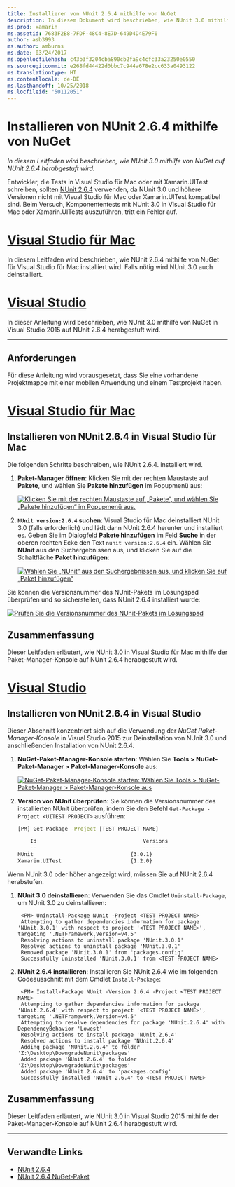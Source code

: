 ```yaml
---
title: Installieren von NUnit 2.6.4 mithilfe von NuGet
description: In diesem Dokument wird beschrieben, wie NUnit 3.0 mithilfe von NuGet auf NUnit 2.6.4 herabgestuft wird. Dies ist erforderlich, wenn Sie mit Xamarin.UITest arbeiten, da NUnit 3.x dort nicht unterstützt wird.
ms.prod: xamarin
ms.assetid: 7683F2B8-7FDF-48C4-8E7D-649D4D4E79F0
author: asb3993
ms.author: amburns
ms.date: 03/24/2017
ms.openlocfilehash: c43b3f3204cba890cb2fa9c4cfc33a23250e0550
ms.sourcegitcommit: e268fd44422d0bbc7c944a678e2cc633a0493122
ms.translationtype: HT
ms.contentlocale: de-DE
ms.lasthandoff: 10/25/2018
ms.locfileid: "50112051"
---
```

# <a name="installing-nunit-264-using-nuget"></a>Installieren von NUnit 2.6.4 mithilfe von NuGet

_In diesem Leitfaden wird beschrieben, wie NUnit 3.0 mithilfe von NuGet auf NUnit 2.6.4 herabgestuft wird._

Entwickler, die Tests in Visual Studio für Mac oder mit Xamarin.UITest schreiben, sollten [NUnit 2.6.4](http://nunit.org/index.php?p=docHome&r=2.6.4) verwenden, da NUnit 3.0 und höhere Versionen nicht mit Visual Studio für Mac oder Xamarin.UITest kompatibel sind. Beim Versuch, Komponententests mit NUnit 3.0 in Visual Studio für Mac oder Xamarin.UITests auszuführen, tritt ein Fehler auf.

# <a name="visual-studio-for-mactabmacos"></a>[Visual Studio für Mac](#tab/macos)

In diesem Leitfaden wird beschrieben, wie NUnit 2.6.4 mithilfe von NuGet für Visual Studio für Mac installiert wird. Falls nötig wird NUnit 3.0 auch deinstalliert.

# <a name="visual-studiotabwindows"></a>[Visual Studio](#tab/windows)

In dieser Anleitung wird beschrieben, wie NUnit 3.0 mithilfe von NuGet in Visual Studio 2015 auf NUnit 2.6.4 herabgestuft wird.

-----

## <a name="requirements"></a>Anforderungen

Für diese Anleitung wird vorausgesetzt, dass Sie eine vorhandene Projektmappe mit einer mobilen Anwendung und einem Testprojekt haben.

# <a name="visual-studio-for-mactabmacos"></a>[Visual Studio für Mac](#tab/macos)

## <a name="installing-nunit-264-in-visual-studio-for-mac"></a>Installieren von NUnit 2.6.4 in Visual Studio für Mac

Die folgenden Schritte beschreiben, wie NUnit 2.6.4. installiert wird.


1. **Paket-Manager öffnen**: Klicken Sie mit der rechten Maustaste auf **Pakete**, und wählen Sie **Pakete hinzufügen** im Popupmenü aus:

    [![](installing-nunit-using-nuget-images/add-packages-xs.png "Klicken Sie mit der rechten Maustaste auf „Pakete“, und wählen Sie „Pakete hinzufügen“ im Popupmenü aus.")](installing-nunit-using-nuget-images/add-packages-xs.png#lightbox)
    
1. **`NUnit version:2.6.4` suchen**: Visual Studio für Mac deinstalliert NUnit 3.0 (falls erforderlich) und lädt dann NUnit 2.6.4 herunter und installiert es. Geben Sie im Dialogfeld **Pakete hinzufügen** im Feld **Suche** in der oberen rechten Ecke den Text `nunit version:2.6.4` ein. Wählen Sie **NUnit** aus den Suchergebnissen aus, und klicken Sie auf die Schaltfläche **Paket hinzufügen**:

    [![](installing-nunit-using-nuget-images/nunit-search-xs.png "Wählen Sie „NUnit“ aus den Suchergebnissen aus, und klicken Sie auf „Paket hinzufügen“")](installing-nunit-using-nuget-images/nunit-search-xs.png#lightbox)


Sie können die Versionsnummer des NUnit-Pakets im Lösungspad überprüfen und so sicherstellen, dass NUnit 2.6.4 installiert wurde:

[![](installing-nunit-using-nuget-images/nunit-2-6-4-installed.png "Prüfen Sie die Versionsnummer des NUnit-Pakets im Lösungspad")](installing-nunit-using-nuget-images/nunit-2-6-4-installed.png#lightbox)

## <a name="summary"></a>Zusammenfassung

Dieser Leitfaden erläutert, wie NUnit 3.0 in Visual Studio für Mac mithilfe der Paket-Manager-Konsole auf NUnit 2.6.4 herabgestuft wird.


# <a name="visual-studiotabwindows"></a>[Visual Studio](#tab/windows)

## <a name="installing-nunit-264-in-visual-studio"></a>Installieren von NUnit 2.6.4 in Visual Studio

Dieser Abschnitt konzentriert sich auf die Verwendung der _NuGet Paket-Manager-Konsole_ in Visual Studio 2015 zur Deinstallation von NUnit 3.0 und anschließenden Installation von NUnit 2.6.4.


1. **NuGet-Paket-Manager-Konsole starten**: Wählen Sie **Tools > NuGet-Paket-Manager > Paket-Manager-Konsole** aus:

    [![](installing-nunit-using-nuget-images/package-manager-console.png "NuGet-Paket-Manager-Konsole starten: Wählen Sie Tools > NuGet-Paket-Manager > Paket-Manager-Konsole aus")](installing-nunit-using-nuget-images/package-manager-console.png#lightbox)
    
1. **Version von NUnit überprüfen**: Sie können die Versionsnummer des installierten NUnit überprüfen, indem Sie den Befehl `Get-Package -Project <UITEST PROJECT>` ausführen:

    ```bash
    [PM] Get-Package -Project [TEST PROJECT NAME]
    
        Id                                  Versions                                 ProjectName
        --                                  --------                                 -----------
    NUnit                               {3.0.1}                                  [TEST PROJECT NAME]
    Xamarin.UITest                      {1.2.0}                                  [TEST PROJECT NAME]
    ```

Wenn NUnit 3.0 oder höher angezeigt wird, müssen Sie auf NUnit 2.6.4 herabstufen.

1. **NUnit 3.0 deinstallieren**: Verwenden Sie das Cmdlet `Uninstall-Package`, um NUnit 3.0 zu deinstallieren:

        <PM> Uninstall-Package NUnit -Project <TEST PROJECT NAME>
        Attempting to gather dependencies information for package 'NUnit.3.0.1' with respect to project '<TEST PROJECT NAME>', targeting '.NETFramework,Version=v4.5'
        Resolving actions to uninstall package 'NUnit.3.0.1'
        Resolved actions to uninstall package 'NUnit.3.0.1'
        Removed package 'NUnit.3.0.1' from 'packages.config'
        Successfully uninstalled 'NUnit.3.0.1' from <TEST PROJECT NAME>

1. **NUnit 2.6.4 installieren**: Installieren Sie NUnit 2.6.4 wie im folgenden Codeausschnitt mit dem Cmdlet `Install-Package`:

        <PM> Install-Package NUnit -Version 2.6.4 -Project <TEST PROJECT NAME>
        Attempting to gather dependencies information for package 'NUnit.2.6.4' with respect to project '<TEST PROJECT NAME>', targeting '.NETFramework,Version=v4.5'
        Attempting to resolve dependencies for package 'NUnit.2.6.4' with DependencyBehavior 'Lowest'
        Resolving actions to install package 'NUnit.2.6.4'
        Resolved actions to install package 'NUnit.2.6.4'
        Adding package 'NUnit.2.6.4' to folder 'Z:\Desktop\DowngradeNunit\packages'
        Added package 'NUnit.2.6.4' to folder 'Z:\Desktop\DowngradeNunit\packages'
        Added package 'NUnit.2.6.4' to 'packages.config'
        Successfully installed 'NUnit 2.6.4' to <TEST PROJECT NAME>
    
## <a name="summary"></a>Zusammenfassung

Dieser Leitfaden erläutert, wie NUnit 3.0 in Visual Studio 2015 mithilfe der Paket-Manager-Konsole auf NUnit 2.6.4 herabgestuft wird.

-----

## <a name="related-links"></a>Verwandte Links

- [NUnit 2.6.4](http://nunit.org/index.php?p=docHome&r=2.6.4)
- [NUnit 2.6.4 NuGet-Paket](https://www.nuget.org/packages/NUnit/2.6.4)
